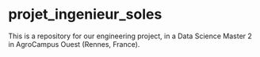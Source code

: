 # projet_ingenieur_soles

This is a repository for our engineering project, in a Data Science Master 2 in AgroCampus Ouest (Rennes, France).
